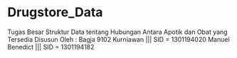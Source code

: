 # Drugstore_Data
Tugas Besar Struktur Data tentang Hubungan Antara Apotik dan Obat yang Tersedia 
Disusun Oleh : 
Bagja 9102 Kurniawan  ||| SID = 1301194020 
Manuel Benedict       ||| SID = 1301194182
